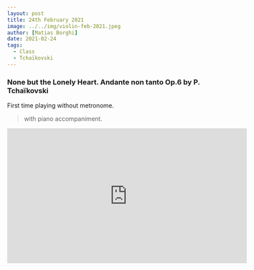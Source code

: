 ```yaml
---
layout: post
title: 24th February 2021
image: ../../img/violin-feb-2021.jpeg
author: [Matias Borghi]
date: 2021-02-24
tags:
  - Class
  - Tchaïkovski
---
```


### None but the Lonely Heart. Andante non tanto Op.6 by P. Tchaïkovski

First time playing without metronome.

> with piano accompaniment.

<iframe width="560" height="315" src="https://www.youtube.com/embed/YdMArHuM46k" frameborder="0" allow="accelerometer; autoplay; clipboard-write; encrypted-media; gyroscope; picture-in-picture" allowfullscreen></iframe>